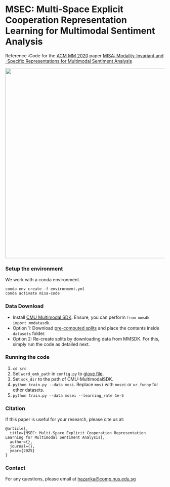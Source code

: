 # MSEC: Multi-Space Explicit Cooperation Representation Learning for Multimodal Sentiment Analysis
Reference :Code for the [ACM MM 2020](https://2020.acmmm.org) paper [MISA: Modality-Invariant and -Specific Representations for Multimodal Sentiment Analysis](https://arxiv.org/pdf/2005.03545.pdf)


<p align="center">
  <img width="600" src="misa-pic.png">
</p>



### Setup the environment

We work with a conda environment.

```
conda env create -f environment.yml
conda activate misa-code
```

### Data Download

- Install [CMU Multimodal SDK](https://github.com/A2Zadeh/CMU-MultimodalSDK). Ensure, you can perform ```from mmsdk import mmdatasdk```.    
- Option 1: Download [pre-computed splits](https://drive.google.com/drive/folders/1IBwWNH0XjPnZWaAlP1U2tIJH6Rb3noMI?usp=sharing) and place the contents inside ```datasets``` folder.     
- Option 2: Re-create splits by downloading data from MMSDK. For this, simply run the code as detailed next.

### Running the code

1. ```cd src```
2. Set ```word_emb_path``` in ```config.py``` to [glove file](http://nlp.stanford.edu/data/glove.840B.300d.zip).
3. Set ```sdk_dir``` to the path of CMU-MultimodalSDK.
2. ```python train.py --data mosi```. Replace ```mosi``` with ```mosei``` or ```ur_funny``` for other datasets.
3. ```python train.py --data mosei --learning_rate 1e-5```

### Citation

If this paper is useful for your research, please cite us at:

```
@article{,
  title={MSEC: Multi-Space Explicit Cooperation Representation Learning for Multimodal Sentiment Analysis},
  author={},
  journal={},
  year={2025}
}
```

### Contact

For any questions, please email at [hazarika@comp.nus.edu.sg](mailto:hazarika@comp.nus.edu.sg)
